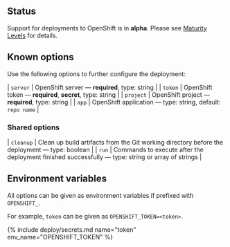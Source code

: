 ## Status

Support for deployments to OpenShift is in **alpha**. Please see [Maturity Levels](/user/deployment-v2#maturity-levels) for details.
## Known options

Use the following options to further configure the deployment:

| `server` | OpenShift server &mdash; **required**, type: string |
| `token` | OpenShift token &mdash; **required**, **secret**, type: string |
| `project` | OpenShift project &mdash; **required**, type: string |
| `app` | OpenShift application &mdash; type: string, default: `repo name` |

### Shared options

| `cleanup` | Clean up build artifacts from the Git working directory before the deployment &mdash; type: boolean |
| `run` | Commands to execute after the deployment finished successfully &mdash; type: string or array of strings |

## Environment variables

All options can be given as environment variables if prefixed with `OPENSHIFT_`.

For example, `token` can be given as `OPENSHIFT_TOKEN=<token>`.

{% include deploy/secrets.md name="token" env_name="OPENSHIFT_TOKEN" %}